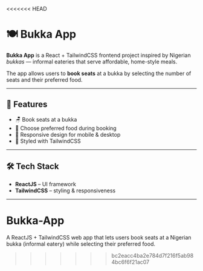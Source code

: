 <<<<<<< HEAD
# 🍽️ Bukka App  

**Bukka App** is a React + TailwindCSS frontend project inspired by Nigerian *bukkas* — informal eateries that serve affordable, home-style meals.  

The app allows users to **book seats** at a bukka by selecting the number of seats and their preferred food.  

---

## 🚀 Features  
- 🪑 Book seats at a bukka  
- 🍛 Choose preferred food during booking  
- 📱 Responsive design for mobile & desktop  
- 🎨 Styled with TailwindCSS  

---

## 🛠️ Tech Stack  
- **ReactJS** – UI framework  
- **TailwindCSS** – styling & responsiveness  

---

# Bukka-App
A ReactJS + TailwindCSS web app that lets users book seats at a Nigerian bukka (informal eatery) while selecting their preferred food.
>>>>>>> bc2eacc4ba2e784d7f216f5ab984bc6f6f21ac07
